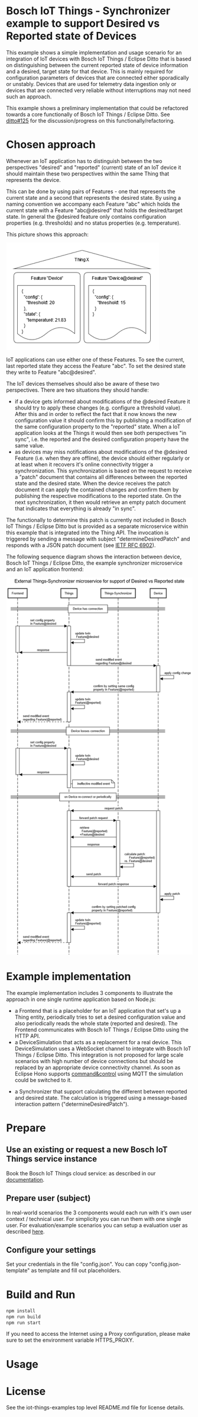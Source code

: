 # Bosch IoT Things - Synchronizer example to support Desired vs Reported state of Devices

This example shows a simple implementation and usage scenario for an integration of IoT devices with Bosch IoT Things / Eclipse Ditto that is based on distinguishing between the current reported state of device information and a desired, target state for that device. This is mainly required for configuration parameters of devices that are connected either sporadically or unstably. Devices that are used for telemetry data ingestion only or devices that are connected very reliable without interruptions may not need such an approach.

This example shows a preliminary implementation that could be refactored towards a core functionally of Bosch IoT Things / Eclipse Ditto. See [ditto#125](https://github.com/eclipse/ditto/issues/125) for the discussion/progress on this functionally/refactoring.

# Chosen approach

Whenever an IoT application has to distinguish between the two perspectives "desired" and "reported" (current) state of an IoT device it should maintain these two perspectives within the same Thing that represents the device.

This can be done by using pairs of Features - one that represents the current state and a second that represents the desired state. By using a naming convention we accompany each Feature "abc" which holds the current state with a Feature "abc@desired" that holds the desired/target state. In general the @desired feature only contains configuration properties (e.g. thresholds) and no status properties (e.g. temperature).

This picture shows this approach:

![alt](doc/desired-state.png)

IoT applications can use either one of these Features. To see the current, last reported state they access the Feature "abc". To set the desired state they write to Feature "abc@desired".

The IoT devices themselves should also be aware of these two perspectives.
There are two situations they should handle:
- if a device gets informed about modifications of the @desired Feature it should try to apply these changes (e.g. configure a threshold value). After this and in order to reflect the fact that it now knows the new configuration value it should confirm this by publishing a modification of the same configuration property to the "reported" state. When a IoT application looks at the Things it would then see both perspectives "in sync", i.e. the reported and the desired configuration property have the same value.
- as devices may miss notifications about modifications of the @desired Feature (i.e. when they are offline), the device should either regularly or at least when it recovers it's online connectivity trigger a synchronization. This synchronization is based on the request to receive a "patch" document that contains all differences between the reported state and the desired state. When the device receives the patch document it can apply the contained changes and confirm them by publishing the respective modifications to the reported state. On the next synchronization, it then would retrieve an empty patch document that indicates that everything is already "in sync".

The functionally to determine this patch is currently not included in Bosch IoT Things / Eclipse Ditto but is provided as a separate microservice within this example that is integrated into the Thing API. The invocation is triggered by sending a message with subject "determineDesiredPatch" and responds with a JSON patch document (see [IETF RFC 6902](https://tools.ietf.org/html/rfc6902)).

The following sequence diagram shows the interaction between device, Bosch IoT Things / Eclipse Ditto, the example synchronizer microservice and an IoT application frontend:

![alt](doc/sequence.png)

# Example implementation

The example implementation includes 3 components to illustrate the approach in one single runtime application based on Node.js:
- a Frontend that is a placeholder for an IoT application that set's up a Thing entity, periodically tries to set a desired configuration value and also periodically reads the whole state (reported and desired). The Frontend communicates with Bosch IoT Things / Eclipse Ditto using the HTTP API.
- a DeviceSimulation that acts as a replacement for a real device. This DeviceSimulation uses a WebSocket channel to integrate with Bosch IoT Things / Eclipse Ditto. This integration is not proposed for large scale scenarios with high number of device connections but should be replaced by an appropriate device connectivity channel. As soon as Eclipse Hono supports [command&control](https://www.eclipse.org/hono/api/command-and-control-api/) using MQTT the simulation could be switched to it.
* a Synchronizer that support calculating the different between reported and desired state. The calculation is triggered using a message-based interaction pattern ("determineDesiredPatch").

# Prepare

## Use an existing or request a new Bosch IoT Things service instance

Book the Bosch IoT Things cloud service: as described in our [documentation](https://things.s-apps.de1.bosch-iot-cloud.com/dokuwiki/doku.php?id=2_getting_started:booking:start).

## Prepare user (subject)

In real-world scenarios the 3 components would each run with it's own user context / technical user. For simplicity you can run them with one single user. For evaluation/example scenarios you can setup a evaluation user as described [here](https://things.s-apps.de1.bosch-iot-cloud.com/dokuwiki/doku.php?id=examples_demo:createuser).

## Configure your settings

Set your credentials in the file "config.json". You can copy "config.json-template" as template and fill out placeholders.

# Build and Run

```
npm install
npm run build
npm run start
```

If you need to access the Internet using a Proxy configuration, please make sure to set the environment variable HTTPS_PROXY.

# Usage

# License
See the iot-things-examples top level README.md file for license details.
